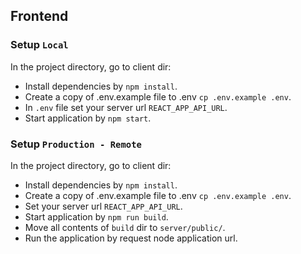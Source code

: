 ## Frontend

### Setup `Local`

In the project directory, go to client dir:

- Install dependencies by `npm install`.
- Create a copy of .env.example file to .env `cp .env.example .env`.
- In `.env` file set your server url `REACT_APP_API_URL`.
- Start application by `npm start`.

### Setup `Production - Remote`

In the project directory, go to client dir:

- Install dependencies by `npm install`.
- Create a copy of .env.example file to .env `cp .env.example .env`.
- Set your server url `REACT_APP_API_URL`.
- Start application by `npm run build`.
- Move all contents of `build` dir to `server/public/`.
- Run the application by request node application url.
